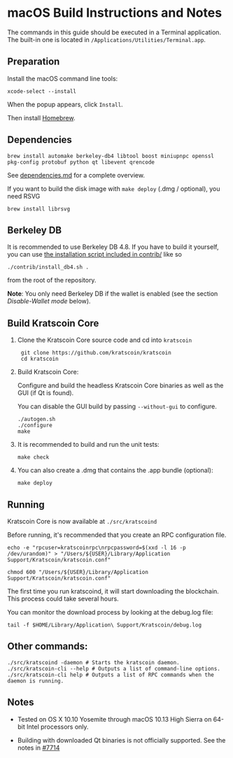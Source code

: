 macOS Build Instructions and Notes
====================================
The commands in this guide should be executed in a Terminal application.
The built-in one is located in `/Applications/Utilities/Terminal.app`.

Preparation
-----------
Install the macOS command line tools:

`xcode-select --install`

When the popup appears, click `Install`.

Then install [Homebrew](https://brew.sh).

Dependencies
----------------------

    brew install automake berkeley-db4 libtool boost miniupnpc openssl pkg-config protobuf python qt libevent qrencode

See [dependencies.md](dependencies.md) for a complete overview.

If you want to build the disk image with `make deploy` (.dmg / optional), you need RSVG

    brew install librsvg

Berkeley DB
-----------
It is recommended to use Berkeley DB 4.8. If you have to build it yourself,
you can use [the installation script included in contrib/](/contrib/install_db4.sh)
like so

```shell
./contrib/install_db4.sh .
```

from the root of the repository.

**Note**: You only need Berkeley DB if the wallet is enabled (see the section *Disable-Wallet mode* below).

Build Kratscoin Core
------------------------

1. Clone the Kratscoin Core source code and cd into `kratscoin`

        git clone https://github.com/kratscoin/kratscoin
        cd kratscoin

2.  Build Kratscoin Core:

    Configure and build the headless Kratscoin Core binaries as well as the GUI (if Qt is found).

    You can disable the GUI build by passing `--without-gui` to configure.

        ./autogen.sh
        ./configure
        make

3.  It is recommended to build and run the unit tests:

        make check

4.  You can also create a .dmg that contains the .app bundle (optional):

        make deploy

Running
-------

Kratscoin Core is now available at `./src/kratscoind`

Before running, it's recommended that you create an RPC configuration file.

    echo -e "rpcuser=kratscoinrpc\nrpcpassword=$(xxd -l 16 -p /dev/urandom)" > "/Users/${USER}/Library/Application Support/Kratscoin/kratscoin.conf"

    chmod 600 "/Users/${USER}/Library/Application Support/Kratscoin/kratscoin.conf"

The first time you run kratscoind, it will start downloading the blockchain. This process could take several hours.

You can monitor the download process by looking at the debug.log file:

    tail -f $HOME/Library/Application\ Support/Kratscoin/debug.log

Other commands:
-------

    ./src/kratscoind -daemon # Starts the kratscoin daemon.
    ./src/kratscoin-cli --help # Outputs a list of command-line options.
    ./src/kratscoin-cli help # Outputs a list of RPC commands when the daemon is running.

Notes
-----

* Tested on OS X 10.10 Yosemite through macOS 10.13 High Sierra on 64-bit Intel processors only.

* Building with downloaded Qt binaries is not officially supported. See the notes in [#7714](https://github.com/kratscoin/kratscoin/issues/7714)
